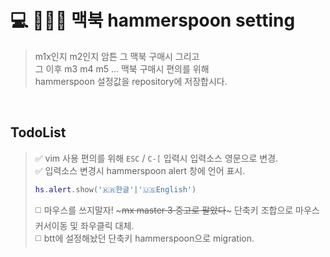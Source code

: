 # 💻 🔨🥄💾 맥북 hammerspoon setting
> m1x인지 m2인지 암튼 그 맥북 구매시 그리고  
> 그 이후 m3 m4 m5 ... 맥북 구매시 편의를 위해  
> hammerspoon 설정값을 repository에 저장합시다.  

<br />

## TodoList
> ✅ vim 사용 편의를 위해 `ESC` / `C-[` 입력시 입력소스 영문으로 변경.  
> ✅ 입력소스 변경시 hammerspoon alert 창에 언어 표시.  
>  ```lua
>  hs.alert.show('🇰🇷한글'|'🇺🇸English')  
>  ```
> ◻️ 마우스를 쓰지말자! ~~~mx master 3 중고로 팔았다~~~ 단축키 조합으로 마우스 커서이동 및 좌우클릭 대체.  
> ◻️ btt에 설정해놨던 단축키 hammerspoon으로 migration.  
